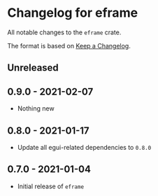 # Changelog for eframe

All notable changes to the `eframe` crate.

The format is based on [Keep a Changelog](https://keepachangelog.com/en/1.0.0/).


## Unreleased


## 0.9.0 - 2021-02-07

* Nothing new


## 0.8.0 - 2021-01-17

* Update all egui-related dependencies to `0.8.0`


## 0.7.0 - 2021-01-04

* Initial release of `eframe`
